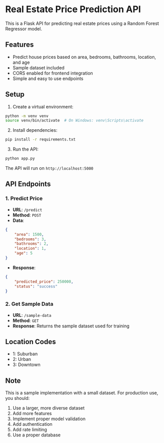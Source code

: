 # Real Estate Price Prediction API

This is a Flask API for predicting real estate prices using a Random Forest Regressor model.

## Features

- Predict house prices based on area, bedrooms, bathrooms, location, and age
- Sample dataset included
- CORS enabled for frontend integration
- Simple and easy to use endpoints

## Setup

1. Create a virtual environment:
```bash
python -m venv venv
source venv/bin/activate  # On Windows: venv\Scripts\activate
```

2. Install dependencies:
```bash
pip install -r requirements.txt
```

3. Run the API:
```bash
python app.py
```

The API will run on `http://localhost:5000`

## API Endpoints

### 1. Predict Price
- **URL**: `/predict`
- **Method**: `POST`
- **Data**: 
```json
{
    "area": 1500,
    "bedrooms": 3,
    "bathrooms": 2,
    "location": 1,
    "age": 5
}
```
- **Response**:
```json
{
    "predicted_price": 250000,
    "status": "success"
}
```

### 2. Get Sample Data
- **URL**: `/sample-data`
- **Method**: `GET`
- **Response**: Returns the sample dataset used for training

## Location Codes
- 1: Suburban
- 2: Urban
- 3: Downtown

## Note
This is a sample implementation with a small dataset. For production use, you should:
1. Use a larger, more diverse dataset
2. Add more features
3. Implement proper model validation
4. Add authentication
5. Add rate limiting
6. Use a proper database 